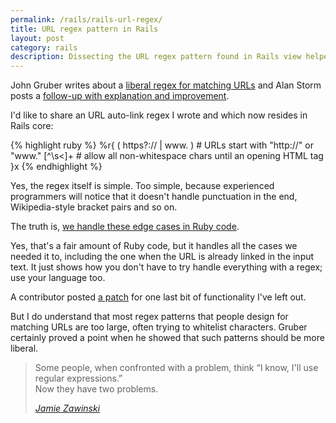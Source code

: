 ```yaml
---
permalink: /rails/rails-url-regex/
title: URL regex pattern in Rails
layout: post
category: rails
description: Dissecting the URL regex pattern found in Rails view helpers
---
```


John Gruber writes about a [liberal regex for matching URLs][daring] and Alan Storm posts a [follow-up with explanation and improvement][explained].

I'd like to share an URL auto-link regex I wrote and which now resides in Rails core:

{% highlight ruby %}
%r{
  ( https?:// | www\. )  # URLs start with "http://" or "www."
  [^\s<]+                # allow all non-whitespace chars until an opening HTML tag
}x
{% endhighlight %}

Yes, the regex itself is simple. Too simple, because experienced programmers will notice that it doesn't handle punctuation in the end, Wikipedia-style bracket pairs and so on.

The truth is, [we handle these edge cases in Ruby code][auto_link].

Yes, that's a fair amount of Ruby code, but it handles all the cases we needed it to, including the one when the URL is already linked in the input text. It just shows how you don't have to try handle everything with a regex; use your language too.

A contributor posted [a patch][patch] for one last bit of functionality I've left out.

But I do understand that most regex patterns that people design for matching URLs are too large, often trying to whitelist characters. Gruber certainly proved a point when he showed that such patterns should be more liberal.

> Some people, when confronted with a problem, think “I know, I'll use regular expressions.”<br>Now they have two problems.
> 
> <a href="http://regex.info/blog/2006-09-15/247"><i>Jamie Zawinski</i></a>

[daring]: http://daringfireball.net/2009/11/liberal_regex_for_matching_urls
[explained]: http://alanstorm.com/url_regex_explained
[auto_link]: http://github.com/rails/rails/blob/d1202cfeb2cc7961c93a33ef3f5622d5393186f1/actionpack/lib/action_view/helpers/text_helper.rb#L534-568
[patch]: https://rails.lighthouseapp.com/projects/8994/tickets/3494-patch-autolinking-non-http-protocols-doesnt-work